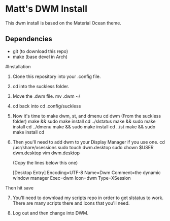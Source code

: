 # Matt's DWM Install

This dwm install is based on the Material Ocean theme. 

## Dependencies
* git (to download this repo)
* make (base devel in Arch)

#Installation
1. Clone this repository into your .config file.
2. cd into the suckless folder.
3. Move the .dwm file.
    mv .dwm ~/
4. cd back into 
    cd .config/suckless
5. Now it's time to make dwm, st, and dmenu
  cd dwm (From the suckless folder)
  make && sudo make install
  cd ../slstatus
  make && sudo make install
  cd ../dmenu
  make && sudo make install
  cd ../st
  make && sudo make install
  cd

6. Then you'll need to add dwm to your Display Manager if you use one.
    cd /usr/share/xsessions 
    sudo touch dwm.desktop
    sudo chown $USER dwm.desktop
    vim dwm.desktop
    
    (Copy the lines below this one)
    
    [Desktop Entry]
    Encoding=UTF-8
    Name=Dwm
    Comment=the dynamic window manager
    Exec=dwm
    Icon=dwm
    Type=XSession 

Then hit save

7. You'll need to download my scripts repo in order to get slstatus to work. There are many scripts there and icons that you'll need.

8. Log out and then change into DWM.


